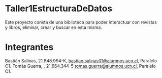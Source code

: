 # Taller1EstructuraDeDatos
Este proyecto consta de una biblioteca para poder interactuar con revistas y libros, eliminar, crear y buscar en esta misma.
# Integrantes
Bastián Salinas, 21.848.994-K, bastian.salinas01@alumnos.ucn.cl, Paralelo C1. 
Tomás Guerra, , 21.664.344-5 tomas.guerra@alumnos.ucn.cl, Paralelo C1.
